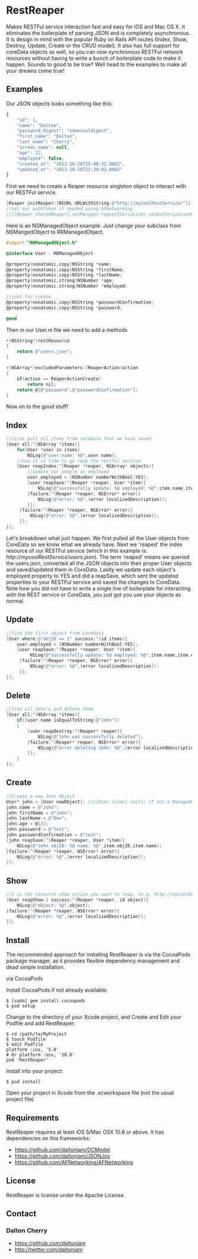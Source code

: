 RestReaper
==========

Makes RESTFul service interaction fast and easy for iOS and Mac OS X. It eliminates the boilerplate of parsing JSON and is completely asynchronous. It is design in mind with the popular Ruby on Rails API routes (Index, Show, Destroy, Update, Create or the CRUD model). It also has full support for coreData objects as well, so you can now synchronous RESTFul network resources without having to write a bunch of boilerplate code to make it happen. Sounds to good to be true? Well head to the examples to make all your dreams come true!

## Examples ##

Our JSON objects looks something like this:

```javascript
{
    "id": 1,
    "name": "Dalton",
    "password_digest": "somecooldigest",
    "first_name": "Dalton",
    "last_name": "Cherry",
    "screen_name": null,
    "age": 22,
    "employed": false,
    "created_at": "2013-10-28T15:40:32.000Z",
    "updated_at": "2013-10-28T22:30:02.000Z"
}
```

First we need to create a Reaper resource singleton object to interact with our RESTFul service.

```objective-c
[Reaper initReaper:[NSURL URLWithString:@"http://mycoolRestService/"]];
//set our authToken if needed using AFNetworking
//[[Reaper sharedReaper].netManager.requestSerializer setAuthorizationHeaderFieldWithToken:@"token"]; 
```

Here is an NSManagedObject example. Just change your subclass from NSMangedObject to RRManagedObject.
```objective-c
#import "RRManagedObject.h"

@interface User : RRManagedObject

@property(nonatomic,copy)NSString *name;
@property(nonatomic,copy)NSString *firstName;
@property(nonatomic,copy)NSString *lastName;
@property(nonatomic,strong)NSNumber *age;
@property(nonatomic,strong)NSNumber *employed;

//just for create
@property(nonatomic,copy)NSString *passwordConfirmation;
@property(nonatomic,copy)NSString *password;

@end
```

Then in our User.m file we need to add a methods
```objective-c
+(NSString*)restResource
{
    return @"users.json";
}

+(NSArray*)excludedParameters:(ReaperAction)action
{
    if(action == ReaperActionCreate)
        return nil;
    return @[@"password",@"passwordConfirmation"];
}
```
Now on to the good stuff!
## Index ##

```objective-c
//first pull all items from coreData that we have saved
[User all:^(NSArray *items){
    for(User *user in items)
        NSLog(@"user.name: %@",user.name);
	//now it is time to go reap the restful service
    [User reapIndex:^(Reaper *reaper, NSArray* objects){
		//update our people as employed
	   	user.employed = [NSNumber numberWithBool:YES];
		[user reapSave:^(Reaper *reaper, User *item){
			NSLog(@"successfully update: %@ employed: %@",item.name,item.employed);
		}failure:^(Reaper *reaper, NSError* error){
			NSLog(@"error: %@",[error localizedDescription]);
		}];
     }failure:^(Reaper *reaper, NSError* error){
         NSLog(@"error: %@",[error localizedDescription]);
     }];
}];
```
Let's breakdown what just happen. We first pulled all the User objects from CoreData so we know what we already have. Next we 'reaped' the index resource of our RESTFul service (which in this example is: _http://mycoolRestService/users.json_). The term 'reaped' means we queried the users.json, converted all the JSON objects into their proper User objects and saved/updated them in CoreData. Lastly we update each object's employed property to YES and did a reapSave, which sent the updated properties to your RESTFul service and saved the changes to CoreData. Note how you did not have to write a single line of boilerplate for interacting with the REST service or CoreData, you just got you use your objects as normal.

## Update ##

```objective-c
//find the first object from CoreData
[User where:@"objID == 1" success:^(id items){
	user.employed = [NSNumber numberWithBool:YES];
    [user reapSave:^(Reaper *reaper, User *item){
         NSLog(@"successfully update: %@ employed: %@",item.name,item.employed);
     }failure:^(Reaper *reaper, NSError* error){
         NSLog(@"error: %@",[error localizedDescription]);
     }];
}];
```

## Delete ##

```objective-c
//find all John's and delete them
[User all:^(NSArray *items){
	if([user.name isEqualToString:@"John"])
    {
        [user reapDestroy:^(Reaper* reaper){
            NSLog(@"John was successfully deleted");
        }failure:^(Reaper* reaper, NSError* error){
            NSLog(@"error deleting John: %@",[error localizedDescription]);
        }];
    }
}];
```

## Create ##

```objective-c
//Create a new John Object
User* john = [User newObject]; //[[User alloc] init]; if not a ManagedObject
john.name = @"John";
john.firstName = @"John";
john.lastName = @"Doe";
john.age = @123;
john.password = @"test";
john.passwordConfirmation = @"test";
[john reapSave:^(Reaper *reaper, User *item){
    NSLog(@"john objID: %@ name: %@",item.objID,item.name);
}failure:^(Reaper *reaper, NSError* error){
    NSLog(@"error: %@",[error localizedDescription]);
}];
```

## Show ##
```objective-c
//1 is the resource show action you want to reap. (e.g. http://mycoolRestService/users/1.json)
[User reapShow:1 success:^(Reaper *reaper, id object){
	NSLog(@"object: %@",object);    
}failure:^(Reaper *reaper, NSError* error){
	NSLog(@"error: %@",[error localizedDescription]);
}];
```

## Install ##

The recommended approach for installing RestReaper is via the CocoaPods package manager, as it provides flexible dependency management and dead simple installation.

via CocoaPods

Install CocoaPods if not already available:

	$ [sudo] gem install cocoapods
	$ pod setup
Change to the directory of your Xcode project, and Create and Edit your Podfile and add RestReaper:

	$ cd /path/to/MyProject
	$ touch Podfile
	$ edit Podfile
	platform :ios, '5.0' 
	# Or platform :osx, '10.8'
	pod 'RestReaper'

Install into your project:

	$ pod install
	
Open your project in Xcode from the .xcworkspace file (not the usual project file)

## Requirements ##

RestReaper requires at least iOS 5/Mac OSX 10.8 or above.
It has dependencies on this frameworks:

* https://github.com/daltoniam/DCModel
* https://github.com/daltoniam/JSONJoy
* https://github.com/AFNetworking/AFNetworking


## License ##

RestReaper is license under the Apache License.

## Contact ##

### Dalton Cherry ###
* https://github.com/daltoniam
* http://twitter.com/daltoniam





